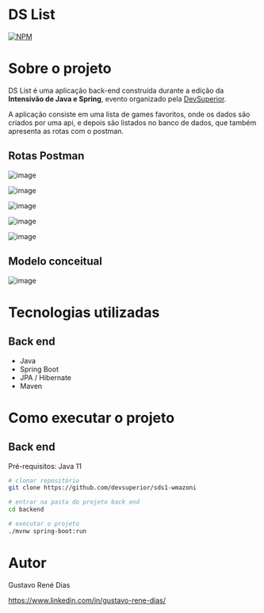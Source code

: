 # DS List
[![NPM](https://img.shields.io/npm/l/react)](https://github.com/gustavorenedev/dslist/blob/main/LICENSE) 

# Sobre o projeto

DS List é uma aplicação back-end construída durante a edição da **Intensivão de Java e Spring**, evento organizado pela [DevSuperior](https://devsuperior.com "Site da DevSuperior").

A aplicação consiste em uma lista de games favoritos, onde os dados são criados por uma api, e depois são listados no banco de dados, que também apresenta as rotas com o postman.

## Rotas Postman
![image](https://github.com/gustavorenedev/dslist/assets/127454671/103a5f02-a345-4a5c-9e64-b3bf381ba381)

![image](https://github.com/gustavorenedev/dslist/assets/127454671/291a1548-ad27-4d28-b0c8-7490a4171700)

![image](https://github.com/gustavorenedev/dslist/assets/127454671/90c3a457-1fd8-4c22-827d-27610f04923f)

![image](https://github.com/gustavorenedev/dslist/assets/127454671/38e56954-bb11-4f0f-af07-d52b8ffe09fd)

![image](https://github.com/gustavorenedev/dslist/assets/127454671/b6449fbb-2463-4381-a811-9fbbb83831a5)

## Modelo conceitual
![image](https://github.com/gustavorenedev/dslist/assets/127454671/7f94929d-0aed-4af5-b1c4-b9ed0f011a9d)

# Tecnologias utilizadas
## Back end
- Java
- Spring Boot
- JPA / Hibernate
- Maven

# Como executar o projeto

## Back end
Pré-requisitos: Java 11

```bash
# clonar repositório
git clone https://github.com/devsuperior/sds1-wmazoni

# entrar na pasta do projeto back end
cd backend

# executar o projeto
./mvnw spring-boot:run
```

# Autor

Gustavo René Dias

https://www.linkedin.com/in/gustavo-rene-dias/
